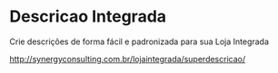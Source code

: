 Descricao Integrada
===================

Crie descrições de forma fácil e padronizada para sua Loja Integrada

http://synergyconsulting.com.br/lojaintegrada/superdescricao/

